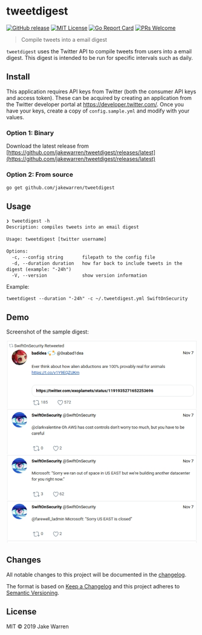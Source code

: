 # tweetdigest
[![GitHub release](http://img.shields.io/github/release/jakewarren/tweetdigest.svg?style=flat-square)](https://github.com/jakewarren/tweetdigest/releases)
[![MIT License](http://img.shields.io/badge/license-MIT-blue.svg?style=flat-square)](https://github.com/jakewarren/tweetdigest/blob/master/LICENSE)
[![Go Report Card](https://goreportcard.com/badge/github.com/jakewarren/tweetdigest)](https://goreportcard.com/report/github.com/jakewarren/tweetdigest)
[![PRs Welcome](https://img.shields.io/badge/PRs-welcome-brightgreen.svg?style=shields)](http://makeapullrequest.com)
> Compile tweets into a email digest

`tweetdigest` uses the Twitter API to compile tweets from users into a email digest. This digest is intended to be run for specific intervals such as daily.

## Install

This application requires API keys from Twitter (both the consumer API keys and access token). These can be acquired by creating an application from the Twitter developer portal at https://developer.twitter.com/.
Once you have your keys, create a copy of `config.sample.yml` and modify with your values.

### Option 1: Binary

Download the latest release from [https://github.com/jakewarren/tweetdigest/releases/latest](https://github.com/jakewarren/tweetdigest/releases/latest)

### Option 2: From source

```
go get github.com/jakewarren/tweetdigest
```

## Usage
```
❯ tweetdigest -h
Description: compiles tweets into an email digest

Usage: tweetdigest [twitter username]

Options:
  -c, --config string       filepath to the config file
  -d, --duration duration   how far back to include tweets in the digest (example: "-24h")
  -V, --version             show version information
```

Example:

```
tweetdigest --duration "-24h" -c ~/.tweetdigest.yml SwiftOnSecurity
```

## Demo

Screenshot of the sample digest:

![](screenshot.png)

## Changes

All notable changes to this project will be documented in the [changelog].

The format is based on [Keep a Changelog](http://keepachangelog.com/) and this project adheres to [Semantic Versioning](http://semver.org/).

## License

MIT © 2019 Jake Warren

[changelog]: https://github.com/jakewarren/tweetdigest/blob/master/CHANGELOG.md
